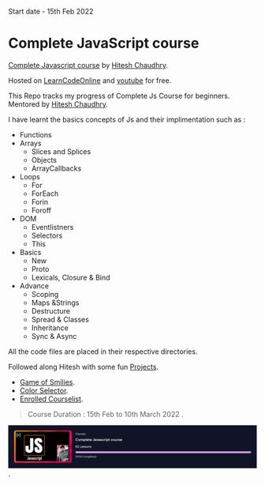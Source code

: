 Start date - 15th Feb 2022

# Complete JavaScript course 

[Complete Javascript course](https://courses.learncodeonline.in/learn/home/Complete-Javascript-course/section/122240/lesson/624566) by [Hitesh Chaudhry](https://www.youtube.com/c/HiteshChoudharydotcom).    

Hosted on [LearnCodeOnline](https://courses.learncodeonline.in/learn) and [youtube](https://youtube.com/playlist?list=PLRAV69dS1uWSxUIk5o3vQY2-_VKsOpXLD) for free.    

This Repo tracks my progress of Complete Js Course for beginners. 
Mentored by [Hitesh Chaudhry](https://www.youtube.com/c/HiteshChoudharydotcom).   

I have learnt the basics concepts of Js and their implimentation such as : 

- Functions
- Arrays 
    - Slices and Splices
    - Objects 
    - ArrayCallbacks
- Loops
    - For
    - ForEach
    - Forin
    - Foroff
- DOM
    - Eventlistners
    - Selectors 
    - This 
- Basics 
    - New
    - Proto
    - Lexicals, Closure & Bind
- Advance 
    - Scoping 
    - Maps &Strings
    - Destructure 
    - Spread & Classes 
    - Inheritance
    - Sync & Async

All the code files are placed in their respective directories.    

Followed along Hitesh with some fun [Projects](./09_Projects/). 
- [Game of Smilies](./09_Projects/00_Project/).
- [Color Selector](./09_Projects/01_Project/).
- [Enrolled Courselist](./09_Projects/03_Project/).

> Course Duration : 15th Feb to 10th March 2022 .    

![Course Completion](./09_Projects/Resource/LCO%20Course%20Completion.jpeg).   
